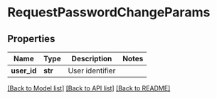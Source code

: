 # RequestPasswordChangeParams

## Properties
Name | Type | Description | Notes
------------ | ------------- | ------------- | -------------
**user_id** | **str** | User identifier | 

[[Back to Model list]](../README.md#documentation-for-models) [[Back to API list]](../README.md#documentation-for-api-endpoints) [[Back to README]](../README.md)


